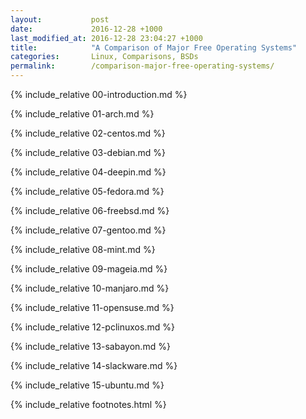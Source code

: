 ```yaml
---
layout:           post
date:             2016-12-28 +1000
last_modified_at: 2016-12-28 23:04:27 +1000
title:            "A Comparison of Major Free Operating Systems"
categories:       Linux, Comparisons, BSDs
permalink:        /comparison-major-free-operating-systems/
---
```


{% include_relative 00-introduction.md %}

{% include_relative 01-arch.md %}

{% include_relative 02-centos.md %}

{% include_relative 03-debian.md %}

{% include_relative 04-deepin.md %}

{% include_relative 05-fedora.md %}

{% include_relative 06-freebsd.md %}

{% include_relative 07-gentoo.md %}

{% include_relative 08-mint.md %}

{% include_relative 09-mageia.md %}

{% include_relative 10-manjaro.md %}

{% include_relative 11-opensuse.md %}

{% include_relative 12-pclinuxos.md %}

{% include_relative 13-sabayon.md %}

{% include_relative 14-slackware.md %}

{% include_relative 15-ubuntu.md %}

{% include_relative footnotes.html %}
